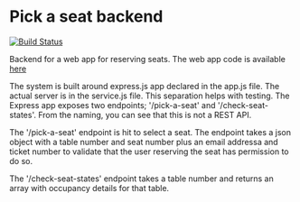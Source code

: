 # Pick a seat backend

[![Build Status](https://travis-ci.com/mungujn/pick-a-seat-backend.svg?branch=master)](https://travis-ci.com/mungujn/pick-a-seat-backend)

Backend for a web app for reserving seats. The web app code is available [here](https://www.github.com/mungujn/pick-a-seat-frontend)

The system is built around express.js app declared in the app.js file. The actual server is in the service.js file. This separation helps with testing.
The Express app exposes two endpoints; '/pick-a-seat' and '/check-seat-states'. From the naming, you can see that this is not a REST API.

The '/pick-a-seat' endpoint is hit to select a seat. The endpoint takes a json object with a table number and seat number plus an email addressa and ticket number to validate that the user reserving the seat has permission to do so.

The '/check-seat-states' endpoint takes a table number and returns an array with occupancy details for that table.
